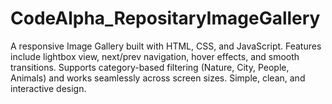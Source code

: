 # CodeAlpha_RepositaryImageGallery
A responsive Image Gallery built with HTML, CSS, and JavaScript. Features include lightbox view, next/prev navigation, hover effects, and smooth transitions. Supports category-based filtering (Nature, City, People, Animals) and works seamlessly across screen sizes. Simple, clean, and interactive design.
